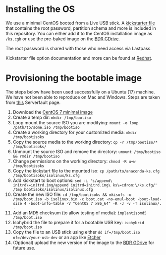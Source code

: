 Installing the OS
=====

We use a minimal CentOS booted from a Live USB stick. A [kickstarter file](./anaconda-ks.cfg) that contains the root password, partition schema and more is included in this repository. You can either add it to the CentOS installation image as `/ks.cgh` or use the pre-baked image on the [BDR GDrive](https://drive.google.com/open?id=1JDp-jNBWAClOMtFTDsFI2WaZwPPPLE8j).

The root password is shared with those who need access via Lastpass.

Kickstarter file option documentation and more can be found at [Redhat](https://access.redhat.com/documentation/en-us/red_hat_enterprise_linux/5/html/installation_guide/s1-kickstart2-options).

Provisioning the bootable image
=====
The steps below have been used successfully on a Ubuntu (17) machine. We have not been able to reproduce on Mac and Windows. Steps are taken from [this](https://serverfault.com/questions/517908/how-to-create-a-custom-iso-image-in-centos) Serverfault page.

1. Download the [CentOS 7 minimal image](http://isoredirect.centos.org/centos/7/isos/x86_64/CentOS-7-x86_64-Minimal-1708.iso)
2. Create a temp dir: `mkdir /tmp/bootiso`
3. Loop mount the source ISO you are modifying: `mount -o loop /path/to/some.iso /tmp/bootiso`
4. Create a working directory for your customized media: `mkdir /tmp/bootisoks`
5. Copy the source media to the working directory: `cp -r /tmp/bootiso/* /tmp/bootisoks/`
6. Unmount the source ISO and remove the directory: `umount /tmp/bootiso && rmdir /tmp/bootiso`
7. Change permissions on the working directory: `chmod -R u+w /tmp/bootisoks`
8. Copy the kickstart file to the mounted iso: `cp /path/to/anaconda-ks.cfg /tmp/bootisoks/isolinux/ks.cfg`
9. Add kickstart to boot options: `sed -i 's/append\ initrd\=initrd.img/append initrd=initrd.img\ ks\=cdrom:\/ks.cfg/' /tmp bootisoks/isolinux/isolinux.cfg`
10. Create the new ISO file: `cd /tmp/bootisoks && mkisofs -o /tmp/boot.iso -b isolinux.bin -c boot.cat -no-emul-boot -boot-load-size 4 -boot-info-table -V "CentOS 7 x86_64" -R -J -v -T isolinux/. .`
11. Add an MD5 checksum (to allow testing of media): `implantisomd5 /tmp/boot.iso`
12. Isohybrid the file to prepare it for a bootable USB key: `isohybrid /tmp/boot.iso`
13. Copy the file to an USB stick using either `dd if=/tmp/boot.iso of=/dev/your-usb-dev` or an app like [Etcher](https://etcher.io/)
14. (Optional) upload the new version of the image to the [BDR GDrive](https://drive.google.com/open?id=1JDp-jNBWAClOMtFTDsFI2WaZwPPPLE8j) for future use.
